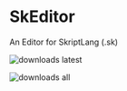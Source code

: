 # SkEditor
An Editor for SkriptLang (.sk)

![downloads latest](https://img.shields.io/github/downloads/andusdev/skeditor/latest/total?label=latest%20version%20downloads&style=for-the-badge)

![downloads all](https://img.shields.io/github/downloads/andusdev/skeditor/total?label=all%20versions%20downloads&style=for-the-badge)
